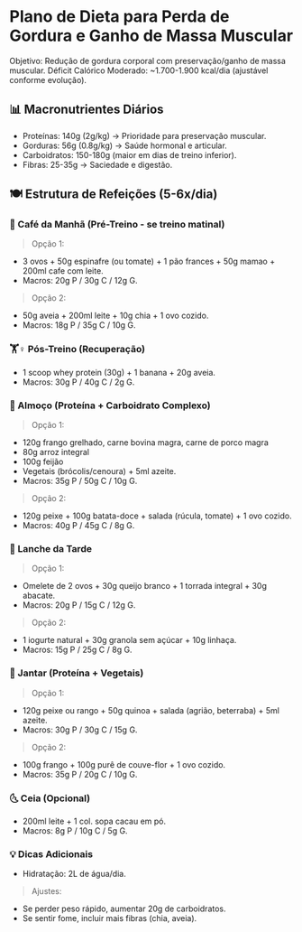 # Plano de Dieta para Perda de Gordura e Ganho de Massa Muscular

Objetivo: Redução de gordura corporal com preservação/ganho de massa muscular.
Déficit Calórico Moderado: ~1.700-1.900 kcal/dia (ajustável conforme evolução).

## 📊 Macronutrientes Diários

- Proteínas: 140g (2g/kg) → Prioridade para preservação muscular.
- Gorduras: 56g (0.8g/kg) → Saúde hormonal e articular.
- Carboidratos: 150-180g (maior em dias de treino inferior).
- Fibras: 25-35g → Saciedade e digestão.

## 🍽️ Estrutura de Refeições (5-6x/dia)

### 🌅 Café da Manhã (Pré-Treino - se treino matinal)

> Opção 1:

- 3 ovos + 50g espinafre (ou tomate) + 1 pão frances + 50g mamao + 200ml cafe com leite.
- Macros: 20g P / 30g C / 12g G.

> Opção 2:

- 50g aveia + 200ml leite + 10g chia + 1 ovo cozido.
- Macros: 18g P / 35g C / 10g G.

### 🏋️♀️ Pós-Treino (Recuperação)

- 1 scoop whey protein (30g) + 1 banana + 20g aveia.
- Macros: 30g P / 40g C / 2g G.

### 🍗 Almoço (Proteína + Carboidrato Complexo)

> Opção 1:

- 120g frango grelhado, carne bovina magra, carne de porco magra
- 80g arroz integral
- 100g feijão
- Vegetais (brócolis/cenoura) + 5ml azeite.
- Macros: 35g P / 50g C / 10g G.

> Opção 2:

- 120g peixe + 100g batata-doce + salada (rúcula, tomate) + 1 ovo cozido.
- Macros: 40g P / 45g C / 8g G.

### 🥜 Lanche da Tarde

> Opção 1:

- Omelete de 2 ovos + 30g queijo branco + 1 torrada integral + 30g abacate.
- Macros: 20g P / 15g C / 12g G.

> Opção 2:

- 1 iogurte natural + 30g granola sem açúcar + 10g linhaça.
- Macros: 15g P / 25g C / 8g G.

### 🌙 Jantar (Proteína + Vegetais)

> Opção 1:

- 120g peixe ou rango + 50g quinoa + salada (agrião, beterraba) + 5ml azeite.
- Macros: 30g P / 30g C / 15g G.

> Opção 2:

- 100g frango + 100g purê de couve-flor + 1 ovo cozido.
- Macros: 35g P / 20g C / 10g G.

### 🌜 Ceia (Opcional)

- 200ml leite + 1 col. sopa cacau em pó.
- Macros: 8g P / 10g C / 5g G.

### 💡 Dicas Adicionais

- Hidratação: 2L de água/dia.

> Ajustes:

- Se perder peso rápido, aumentar 20g de carboidratos.
- Se sentir fome, incluir mais fibras (chia, aveia).

